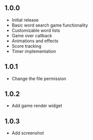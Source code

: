 ## 1.0.0

* Initial release
* Basic word search game functionality
* Customizable word lists
* Game over callback
* Animations and effects
* Score tracking
* Timer implementation

## 1.0.1

* Change the file permission

## 1.0.2

* Add game render widget

## 1.0.3

* Add screenshot